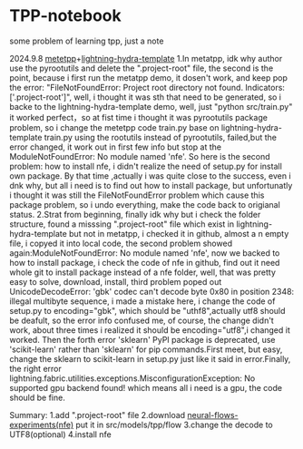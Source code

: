 # TPP-notebook
some problem of learning tpp, just a note

2024.9.8 [metetpp](https://github.com/BorealisAI/meta-tpp)+[lightning-hydra-template](https://github.com/ashleve/lightning-hydra-template)
1.In metatpp, idk why author use the pyrootutils and delete the ".project-root" file, the second is the point, because i first run the metatpp demo, it dosen't work, and keep pop the error: "FileNotFoundError: Project root directory not found. Indicators: ['.project-root']", well, i thought it was sth that need to be generated, so i backe to the lightning-hydra-template demo, well, just "python src/train.py" it worked perfect，so at fist time i thought it was pyrootutils package problem, so i change the metetpp code train.py base on lightning-hydra-template train.py using the rootutils instead of pyrootutils, failed,but the error changed, it work out in first few info but stop at the ModuleNotFoundError: No module named 'nfe'. So here is the second problem: how to install nfe, i didn't realize the need of setup.py for install own package. By that time ,actually i was quite close to the success, even i dnk why, but all i need is to find out how to install package, but unfortunatly i thought it was still the FileNotFoundError problem which cause this package problem, so i undo everything, make the code back to origianal status. 
2.Strat from beginning, finally idk why but i check the folder structure, found a misssing  ".project-root" file which exist in lightning-hydra-template but not in metatpp, i checked it in github, almost a n empty file, i copyed it into local code, the second problem showed again:ModuleNotFoundError: No module named 'nfe', now we backed to how to install package, i check the code of nfe in github, find out it need whole git to install package instead of a nfe folder, well, that was pretty easy to solve, download, install, third problem poped out  UnicodeDecodeError: 'gbk' codec can't decode byte 0x80 in position 2348: illegal multibyte sequence, i made a mistake here, i change the code of setup.py to encoding="gbk", which should be "uthf8",actually utf8 should be deafult, so the error info confused me, of course, the change didn't work, about three times i realized it should be encoding="utf8",i changed it worked. Then the forth error 'sklearn' PyPI package is deprecated, use 'scikit-learn' rather than 'sklearn' for pip commands.First meet, but easy, change the sklearn to scikit-learn in setup.py just like it said in error.Finally, the right error lightning.fabric.utilities.exceptions.MisconfigurationException: No supported gpu backend found! which means all i need is a gpu, the code should be fine.

Summary:
1.add ".project-root" file
2.download [neural-flows-experiments(nfe)](https://github.com/mbilos/neural-flows-experiments) put it in src/models/tpp/flow
3.change the decode to UTF8(optional)
4.install nfe
